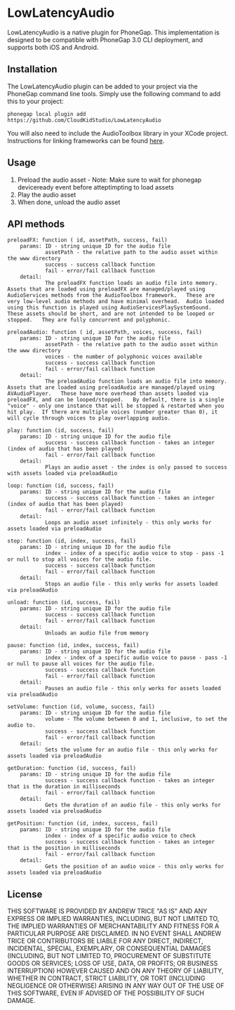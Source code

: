 LowLatencyAudio
=================

LowLatencyAudio is a native plugin for PhoneGap.  This implementation is designed to be compatible with PhoneGap 3.0 CLI deployment, and supports both iOS and Android.

## Installation

The LowLatencyAudio plugin can be added to your project via the PhoneGap command line tools.  Simply use the following command to add this to your project:

`phonegap local plugin add https://github.com/CloudKidStudio/LowLatencyAudio`

You will also need to include the AudioToolbox library in your XCode project. Instructions for linking frameworks can be found [here](https://developer.apple.com/library/ios/recipes/xcode_help-project_editor/Articles/AddingaLibrarytoaTarget.html#//apple_ref/doc/uid/TP40010155-CH17-SW1).

## Usage

1. Preload the audio asset - Note: Make sure to wait for phonegap deviceready event before atteptimpting to load assets
2. Play the audio asset
3. When done, unload the audio asset

## API methods
	preloadFX: function ( id, assetPath, success, fail)
		params: ID - string unique ID for the audio file
				assetPath - the relative path to the audio asset within the www directory
				success - success callback function
				fail - error/fail callback function
		detail:	
				The preloadFX function loads an audio file into memory.  Assets that are loaded using preloadFX are managed/played using AudioServices methods from the AudioToolbox framework.   These are very low-level audio methods and have minimal overhead.  Audio loaded using this function is played using AudioServicesPlaySystemSound.   These assets should be short, and are not intended to be looped or stopped.   They are fully concurrent and polyphonic.
			
	preloadAudio: function ( id, assetPath, voices, success, fail) 
		params: ID - string unique ID for the audio file
				assetPath - the relative path to the audio asset within the www directory
				voices - the number of polyphonic voices available
				success - success callback function
				fail - error/fail callback function
		detail:	
				The preloadAudio function loads an audio file into memory.  Assets that are loaded using preloadAudio are managed/played using AVAudioPlayer.   These have more overhead than assets laoded via preloadFX, and can be looped/stopped.   By default, there is a single "voice" - only one instance that will be stopped & restarted when you hit play.  If there are multiple voices (number greater than 0), it will cycle through voices to play overlapping audio.
		
	play: function (id, success, fail) 	
		params: ID - string unique ID for the audio file
				success - success callback function - takes an integer (index of audio that has been played)
				fail - error/fail callback function
		detail:	
				Plays an audio asset - the index is only passed to success with assets loaded via preloadAudio
		
	loop: function (id, success, fail) 	
		params: ID - string unique ID for the audio file
				success - success callback function - takes an integer (index of audio that has been played)
				fail - error/fail callback function
		detail:	
				Loops an audio asset infinitely - this only works for assets loaded via preloadAudio
		
	stop: function (id, index, success, fail) 	
		params: ID - string unique ID for the audio file
				index - index of a specific audio voice to stop - pass -1 or null to stop all voices for the audio file.
				success - success callback function
				fail - error/fail callback function
		detail:	
				Stops an audio file - this only works for assets loaded via preloadAudio
		
	unload: function (id, success, fail) 	
		params: ID - string unique ID for the audio file
				success - success callback function
				fail - error/fail callback function
		detail:	
				Unloads an audio file from memory

	pause: function (id, index, success, fail) 	
		params: ID - string unique ID for the audio file
				index - index of a specific audio voice to pause - pass -1 or null to pause all voices for the audio file.
				success - success callback function
				fail - error/fail callback function
		detail:	
				Pauses an audio file - this only works for assets loaded via preloadAudio

	setVolume: function (id, volume, success, fail) 	
		params: ID - string unique ID for the audio file
				volume - The volume between 0 and 1, inclusive, to set the audio to.
				success - success callback function
				fail - error/fail callback function
		detail:	
				Sets the volume for an audio file - this only works for assets loaded via preloadAudio

	getDuration: function (id, success, fail) 	
		params: ID - string unique ID for the audio file
				success - success callback function - takes an integer that is the duration in milliseconds
				fail - error/fail callback function
		detail:	
				Gets the duration of an audio file - this only works for assets loaded via preloadAudio

	getPosition: function (id, index, success, fail) 	
		params: ID - string unique ID for the audio file
				index - index of a specific audio voice to check
				success - success callback function - takes an integer that is the position in milliseconds
				fail - error/fail callback function
		detail:	
				Gets the position of an audio voice - this only works for assets loaded via preloadAudio


## License
THIS SOFTWARE IS PROVIDED BY ANDREW TRICE "AS IS" AND ANY EXPRESS OR
IMPLIED WARRANTIES, INCLUDING, BUT NOT LIMITED TO, THE IMPLIED WARRANTIES OF
MERCHANTABILITY AND FITNESS FOR A PARTICULAR PURPOSE ARE DISCLAIMED. IN NO
EVENT SHALL ANDREW TRICE OR CONTRIBUTORS BE LIABLE FOR ANY DIRECT,
INDIRECT, INCIDENTAL, SPECIAL, EXEMPLARY, OR CONSEQUENTIAL DAMAGES (INCLUDING,
BUT NOT LIMITED TO, PROCUREMENT OF SUBSTITUTE GOODS OR SERVICES; LOSS OF USE,
DATA, OR PROFITS; OR BUSINESS INTERRUPTION) HOWEVER CAUSED AND ON ANY THEORY OF
LIABILITY, WHETHER IN CONTRACT, STRICT LIABILITY, OR TORT (INCLUDING NEGLIGENCE
OR OTHERWISE) ARISING IN ANY WAY OUT OF THE USE OF THIS SOFTWARE, EVEN IF
ADVISED OF THE POSSIBILITY OF SUCH DAMAGE.

